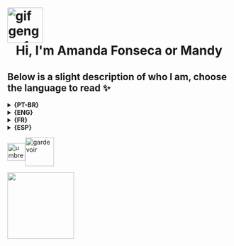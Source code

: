<h1> 
  <img align="center" alt="gif gengar 1" width="80px" src="https://media.tenor.com/w33hdDzoSE0AAAAi/haunter.gif">
  <center> Hi, I'm Amanda Fonseca or Mandy </center>
</h1>
<h2><b>Below is a slight description of who I am, choose the language to read ✨</b></h2>
 
  <details align="left"> 
  <summary><b>{PT-BR}</b></summary> 
    <div> 💚 - Sou Brasileira, natural de Minas Gerais. </div>
    <div> 😄 - Pronomes: Ela/Dela</div>
    <div> 👩🏼‍🎓 - Cursei tecnologia da informação entre os anos de 2018-2020 na FUNEC e atualmente estou realizando o curso de Analise e Desenvolvimento de Sistemas na UNA. </div>
    <div> 🚀 - Estou atualmente interessada em aprender sobre Git, React, Python e SQL, porém as vezes me aventuro por outras linguagens. </div>
    <div> 💻 -	Adoro um aprendizado constante, por esse motivo criei meu perfil no GitHub para que eu possa realizar testes de projetos e linguagens. </div>
    <div>🦇 Curiosidades: Sou apaixonada por gatinhos, amo variaveis estilos musicais, adoro ler alguns livros, minha cor favorita é Roxo e Preto, meus pokemons favoritos são Gengar, Espeon, Umbreon e Gardevoir, e estou atualmente estudando os idiomas Inglês, Francês e Espanhol.</div> 	
    <div> <h4 align="left">📫 Como chegar até mim:</h4>  

[![LinkedIn](https://img.shields.io/badge/-LinkedIn-000?style=for-the-badge&logo=linkedin&logoColor=951ABE&color:FFF)](https://www.linkedin.com/in/amandafonseca50/)
[![Instagram](https://img.shields.io/badge/-Instagram-000?style=for-the-badge&logo=instagram&logoColor=951ABE&color:FFF)](https://www.instagram.com/mandybang_/) </div>
  </details>
  
  <details align="left">
  <summary><b>{ENG}</b></summary> 
    <div> 💚 - I am Brazilian, born in Minas Gerais. </div>
    <div> 😄 - Pronouns: She/Her</div>
    <div> 👩🏼‍🎓- I studied information technology between the years 2018-2020 at FUNEC and I am currently taking the Systems Analysis and Development course at UNA.</div>
    <div> 🚀 - I'm currently interested in learning about Git, React, Python, and SQL, but sometimes I venture into other languages. </div>
    <div> 💻 - I love constant learning, that's why I created my profile on GitHub so that I can test projects and languages. </div>
    <div>🦇 Fun Facts: I'm passionate about kittens, I love different musical styles, I love to read some books, my favorite color is Purple and Black, my favorite pokemons are Gengar, Espeon, Umbreon and Gardevoir, and I'm currently studying English, French and Spanish.</div>
    <div> <h4 align="left">📫 How to reach me:</h4>  

[![LinkedIn](https://img.shields.io/badge/-LinkedIn-000?style=for-the-badge&logo=linkedin&logoColor=951ABE&color:FFF)](https://www.linkedin.com/in/amandafonseca50/)
[![Instagram](https://img.shields.io/badge/-Instagram-000?style=for-the-badge&logo=instagram&logoColor=951ABE&color:FFF)](https://www.instagram.com/mandybang_/) </div>
  </details>

<details align="left">
  <summary><b>{FR}</b></summary> 
  <div> 💚 - Je suis brésilienne, née dans le Minas Gerais. </div>
  <div> 😄 - Pronoms : Elle </div>
  <div> 👩🏼‍🎓 - J’ai étudié les technologies de l’information entre les années 2018 et 2020 à la FUNEC et je suis actuellement le cours d’analyse et de développement des systèmes à l’UNA. </div>
  <div> 🚀 - Je suis actuellement intéressé par Git, React, Python et SQL, mais parfois je m’aventure dans d’autres langages. </div>
  <div> 💻 -	J’aime apprendre constamment, c’est pourquoi j’ai créé mon profil GitHub afin de pouvoir tester des projets et des langages. </div>
  <div>🦇 Curiosités : Je suis passionnée par les chatons, j’aime différents styles musicaux, j’adore lire des livres, ma couleur préférée est le violet et le noir, mes pokémon préférés sont Gengar, Espeon, Umbreon et Gardevoir, et j’étudie actuellement l’anglais, le français et l’espagnol.</div>  
  <div> <h4 align="left">📫 Comment me rejoindre:</h4>  

[![LinkedIn](https://img.shields.io/badge/-LinkedIn-000?style=for-the-badge&logo=linkedin&logoColor=951ABE&color:FFF)](https://www.linkedin.com/in/amandafonseca50/)
[![Instagram](https://img.shields.io/badge/-Instagram-000?style=for-the-badge&logo=instagram&logoColor=951ABE&color:FFF)](https://www.instagram.com/mandybang_/) </div>
  </details>

  <details align="left">
  <summary><b>{ESP}</b></summary> 
    <div> 💚 - Soy brasileño, nacido en Minas Gerais. </div>
    <div> 😄 - Pronombres: Ella </div>
    <div> 👩🏼‍🎓 - Estudié tecnología de la información entre los años 2018-2020 en la FUNEC y actualmente estoy cursando el curso de Análisis y Desarrollo de Sistemas en la UNA. </div>
    <div> 🚀 - Actualmente estoy interesado en aprender sobre Git, React, Python y SQL, pero a veces me aventuro en otros lenguajes. </div>
    <div> 💻 -	Me encanta el aprendizaje constante, por eso creé mi perfil de GitHub para poder probar proyectos y lenguajes. </div>
    <div>🦇 Curiosidades: Me apasionan los gatitos, me encantan los diferentes estilos musicales, me encanta leer algunos libros, mi color favorito es el Morado y el Negro, mis Pokémon favoritos son Gengar, Espeon, Umbreon y Gardevoir, y actualmente estoy estudiando inglés, francés y español.</div>
    <div> <h4 align="left">📫 Cómo contactarme:</h4>  

[![LinkedIn](https://img.shields.io/badge/-LinkedIn-000?style=for-the-badge&logo=linkedin&logoColor=951ABE&color:FFF)](https://www.linkedin.com/in/amandafonseca50/)
[![Instagram](https://img.shields.io/badge/-Instagram-000?style=for-the-badge&logo=instagram&logoColor=951ABE&color:FFF)](https://www.instagram.com/mandybang_/) </div>
  </details>

<img align="center" alt="umbreon and espeon" width="40px" src="https://media.tenor.com/xNMqySDiwd4AAAAi/pokemon-espeon.gif"><img align="center" alt="gardevoir" width="65px" src="https://media.tenor.com/_SSLwxdYbSIAAAAi/gardevoir-standing.gif">

<div>
   <a href="https://github.com/mandybang">
   <img height="150em" src="https://github-readme-stats.vercel.app/api/top-langs/?username=mandybang&layout=compact&langs_count=6&theme=tokyonight"/>
</div>


<!--
Tradução feita com auxilio do Google Tradutor, podendo possuir alguns erros.
Portifólio ainda em construção
>
